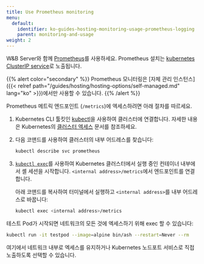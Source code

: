 ```yaml
---
title: Use Prometheus monitoring
menu:
  default:
    identifier: ko-guides-hosting-monitoring-usage-prometheus-logging
    parent: monitoring-and-usage
weight: 2
---
```


W&B Server와 함께 [Prometheus](https://prometheus.io/docs/introduction/overview/)를 사용하세요. Prometheus 설치는 [kubernetes ClusterIP service](https://github.com/wandb/terraform-kubernetes-wandb/blob/main/main.tf#L225)로 노출됩니다.

{{% alert color="secondary" %}}
Prometheus 모니터링은 [자체 관리 인스턴스]({{< relref path="/guides/hosting/hosting-options/self-managed.md" lang="ko" >}})에서만 사용할 수 있습니다.
{{% /alert %}}

Prometheus 메트릭 엔드포인트 (`/metrics`)에 엑세스하려면 아래 절차를 따르세요.

1. Kubernetes CLI 툴킷인 [kubectl](https://kubernetes.io/docs/reference/kubectl/)을 사용하여 클러스터에 연결합니다. 자세한 내용은 Kubernetes의 [클러스터 엑세스](https://kubernetes.io/docs/tasks/access-application-cluster/access-cluster/) 문서를 참조하세요.
2. 다음 코맨드를 사용하여 클러스터의 내부 어드레스를 찾습니다:

    ```bash
    kubectl describe svc prometheus
    ```

3. [`kubectl exec`](https://kubernetes.io/docs/reference/generated/kubectl/kubectl-commands)를 사용하여 Kubernetes 클러스터에서 실행 중인 컨테이너 내부에서 셸 세션을 시작합니다. `<internal address>/metrics`에서 엔드포인트를 연결합니다.

   아래 코맨드를 복사하여 터미널에서 실행하고 `<internal address>`를 내부 어드레스로 바꿉니다:

   ```bash
   kubectl exec <internal address>/metrics
   ```

테스트 Pod가 시작되면 네트워크의 모든 것에 엑세스하기 위해 exec 할 수 있습니다:

```bash
kubectl run -it testpod --image=alpine bin/ash --restart=Never --rm
```

여기에서 네트워크 내부로 엑세스를 유지하거나 Kubernetes 노드포트 서비스로 직접 노출하도록 선택할 수 있습니다.

